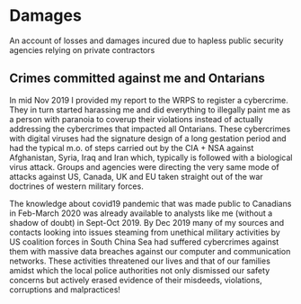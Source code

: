 # Damages
An account of losses and damages incured due to hapless public security agencies relying on private contractors

## Crimes committed against me and Ontarians
In mid Nov 2019 I provided my report to the WRPS to register a cybercrime. They in turn started harassing me and did everything to illegally paint me as a person with paranoia to coverup their violations instead of actually addressing the cybercrimes that impacted all Ontarians. These cybercrimes with digital viruses had the signature design of a long gestation period and had the typical m.o. of steps carried out by the CIA + NSA against Afghanistan, Syria, Iraq and Iran which, typically is followed with a biological virus attack. Groups and agencies were directing the very same mode of attacks against US, Canada, UK and EU taken straight out of the war doctrines of western military forces. 

The knowledge about covid19 pandemic that was made public to Canadians in Feb-March 2020 was already available to analysts like me (without a shadow of doubt) in Sept-Oct 2019. By Dec 2019 many of my sources and contacts looking into issues steaming from unethical military activities by US coalition forces in South China Sea had suffered cybercrimes against them with massive data breaches against our computer and communication networks. These activities threatened our lives and that of our families amidst which the local police authorities not only dismissed our safety concerns but actively erased evidence of their misdeeds, violations, corruptions and malpractices! 
